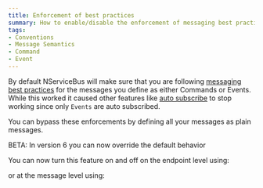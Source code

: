 ```yaml
---
title: Enforcement of best practices
summary: How to enable/disable the enforcement of messaging best practices based on Events and Commands
tags: 
- Conventions
- Message Semantics
- Command
- Event
---
```


By default NServiceBus will make sure that you are following [messaging best practices](messages-events-commands.md) for the messages you define as either Commands or Events.  While this worked it caused other features like [auto subscribe](publish-subscribe/controlling-what-is-subscribed.md) to stop working since only `Events` are auto subscribed.

You can bypass these enforcements by defining all your messages as plain messages.

BETA: In version 6 you can now override the default behavior

You can now turn this feature on and off on the endpoint level using:

<!-- import DisableBestPracticeEnforcementPerEndpoint -->

or at the message level using:

<!-- import DisableBestPracticeEnforcementPerMessage -->
